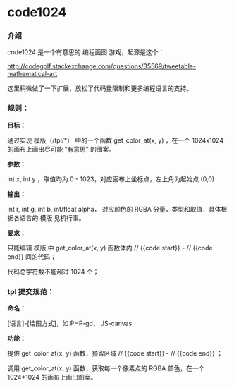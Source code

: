 code1024
========

### 介绍

code1024 是一个有意思的 编程画图 游戏，起源是这个：

http://codegolf.stackexchange.com/questions/35569/tweetable-mathematical-art 

这里稍微做了一下扩展，放松了代码量限制和更多编程语言的支持。

### 规则：

**目标：**

通过实现 模版（/tpl/*） 中的一个函数 get_color_at(x, y) ，在一个 1024x1024 的画布上画出尽可能 “有意思” 的图案。

**参数：**

int x,  int y ，取值均为 0 - 1023，对应画布上坐标点，左上角为起始点 (0,0)

**输出：**

int r, int g, int b, int/float alpha， 对应颜色的 RGBA 分量，类型和取值，具体根据各语言的 模版 见机行事。

**要求：**

只能编辑 模版 中 get_color_at(x, y) 函数体内 // {{code start}} - // {{code end}}  间的代码；

代码总字符数不能超过 1024 个；


### tpl 提交规范：

**命名：**

[语言]-[绘图方式]，如 PHP-gd， JS-canvas

**功能：**

提供 get_color_at(x, y) 函数，预留区域 // {{code start}} - // {{code end}} ；

调用 get_color_at(x, y) 函数，获取每一个像素点的 RGBA 颜色，在一个 1024*1024 的画布上画出图案。

